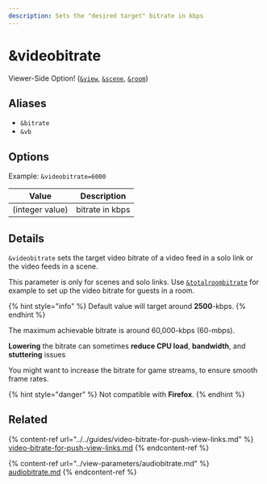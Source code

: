 ```yaml
---
description: Sets the "desired target" bitrate in kbps
---
```


# \&videobitrate

Viewer-Side Option! ([`&view`](../view-parameters/view.md), [`&scene`](../view-parameters/scene.md), [`&room`](../../general-settings/room.md))

## Aliases

* `&bitrate`
* `&vb`

## Options

Example: `&videobitrate=6000`

| Value           | Description     |
| --------------- | --------------- |
| (integer value) | bitrate in kbps |

## Details

`&videobitrate` sets the target video bitrate of a video feed in a solo link or the video feeds in a scene.

This parameter is only for scenes and solo links. Use [`&totalroombitrate`](totalroombitrate.md) for example to set up the video bitrate for guests in a room.

{% hint style="info" %}
Default value will target around **2500**-kbps.
{% endhint %}

The maximum achievable bitrate is around 60,000-kbps (60-mbps).

**Lowering** the bitrate can sometimes **reduce CPU load**, **bandwidth**, and **stuttering** issues

You might want to increase the bitrate for game streams, to ensure smooth frame rates.

{% hint style="danger" %}
Not compatible with **Firefox**.
{% endhint %}

## Related

{% content-ref url="../../guides/video-bitrate-for-push-view-links.md" %}
[video-bitrate-for-push-view-links.md](../../guides/video-bitrate-for-push-view-links.md)
{% endcontent-ref %}

{% content-ref url="../view-parameters/audiobitrate.md" %}
[audiobitrate.md](../view-parameters/audiobitrate.md)
{% endcontent-ref %}
